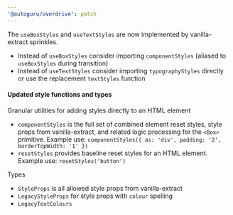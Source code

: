```yaml
---
'@autoguru/overdrive': patch
---
```


The `useBoxStyles` and `useTextStyles` are now implemented by vanilla-extract
sprinkles.

- Instead of `useBoxStyles` consider importing `componentStyles` (aliased to
  `useBoxStyles` during transition)
- Instead of `useTextStyles` consider importing `typographyStyles` directly or
  use the replacement `textStyles` function

#### Updated style functions and types

Granular utilities for adding styles directly to an HTML element

- `componentStyles` is the full set of combined element reset styles, style
  props from vanilla-extract, and related logic processing for the `<Box>`
  primitive. Example use:
  `componentStyles({ as: 'div', padding: '2', borderTopWidth: '1' })`
- `resetStyles` provides baseline reset styles for an HTML element. Example use:
  `resetStyles('button')`

Types

- `StyleProps` is all allowed style props from vanilla-extract
- `LegacyStyleProps` for style props with `colour` spelling
- `LegacyTextColours`
